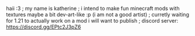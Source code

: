 haii :3 ;
my name is katherine ;
i intend to make fun minecraft mods with textures maybe a bit dev-art-like :p (i am not a good artist) ; 
curretly waiting for 1.21 to actually work on a mod i will want to publish ; 
discord server: https://discord.gg/EPtc2J3pZ6
